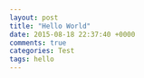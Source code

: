 ```yaml
---
layout: post
title: "Hello World"
date: 2015-08-18 22:37:40 +0000
comments: true
categories: Test
tags: hello
---
```

